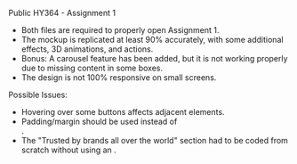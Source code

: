 Public HY364 - Assignment 1

- Both files are required to properly open Assignment 1.
- The mockup is replicated at least 90% accurately, with some additional effects, 3D animations, and actions.
- Bonus: A carousel feature has been added, but it is not working properly due to missing content in some boxes.
- The design is not 100% responsive on small screens.

Possible Issues:
- Hovering over some buttons affects adjacent elements.
- Padding/margin should be used instead of <br>.
- The "Trusted by brands all over the world" section had to be coded from scratch without using an <img>.

